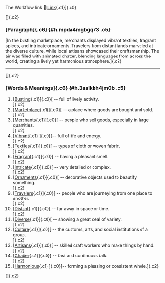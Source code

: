 The Workflow link
👏[[Link](https://www.google.com/url?q=http://www.google.com&sa=D&source=editors&ust=1757578843980369&usg=AOvVaw3eVLkkt1y-NPvAPczwSarz){.c1}]{.c0}

[]{.c2}

### [Paragraph]{.c6} {#h.mpda4mgbgq73 .c5}

[In the bustling marketplace, merchants displayed vibrant textiles,
fragrant spices, and intricate ornaments. Travelers from distant lands
marveled at the diverse culture, while local artisans showcased their
craftsmanship. The air was filled with animated chatter, blending
languages from across the world, creating a lively yet harmonious
atmosphere.]{.c2}

------------------------------------------------------------------------

[]{.c2}

### [Words & Meanings]{.c6} {#h.3aalkbh4jm0b .c5}

1.  [[Bustling](https://www.google.com/url?q=http://www.google.com&sa=D&source=editors&ust=1757578843981542&usg=AOvVaw35X-qPmfEMdbKEn4eMepEY){.c1}]{.c0}[ --
    full of lively activity.\
    ]{.c2}
2.  [[Marketplace](https://www.google.com/url?q=http://www.google.com&sa=D&source=editors&ust=1757578843981786&usg=AOvVaw3n1JESowZ6vCec0CGAJ7HR){.c1}]{.c0}[ --
    a place where goods are bought and sold.\
    ]{.c2}
3.  [[Merchants](https://www.google.com/url?q=http://www.google.com&sa=D&source=editors&ust=1757578843981983&usg=AOvVaw2Jqcb_3xJ-uJHLS81xIYXR){.c1}]{.c0}[ --
    people who sell goods, especially in large quantities.\
    ]{.c2}
4.  [[Vibrant](https://www.google.com/url?q=http://www.google.com&sa=D&source=editors&ust=1757578843982192&usg=AOvVaw15xG-_x5F4wsZjx8bnM7WO){.c1}
    ]{.c0}[-- full of life and energy.\
    ]{.c2}
5.  [[Textiles](https://www.google.com/url?q=http://www.google.com&sa=D&source=editors&ust=1757578843982348&usg=AOvVaw2DQ7xch3p6w7ElKrPMd8zK){.c1}]{.c0}[ --
    types of cloth or woven fabric.\
    ]{.c2}
6.  [[Fragrant](https://www.google.com/url?q=http://www.google.com&sa=D&source=editors&ust=1757578843982541&usg=AOvVaw1BDkyiXHk7zoz_hRyWTNX8){.c1}]{.c0}[ --
    having a pleasant smell.\
    ]{.c2}
7.  [[Intricate](https://www.google.com/url?q=http://www.google.com&sa=D&source=editors&ust=1757578843982761&usg=AOvVaw3Q-RkTRIus6EfF9pUzjXqI){.c1}]{.c0}[ --
    very detailed or complex.\
    ]{.c2}
8.  [[Ornaments](https://www.google.com/url?q=http://www.google.com&sa=D&source=editors&ust=1757578843982967&usg=AOvVaw2kcNORpYriJpasOtAj573_){.c1}]{.c0}[ --
    decorative objects used to beautify something.\
    ]{.c2}
9.  [[Travelers](https://www.google.com/url?q=http://www.google.com&sa=D&source=editors&ust=1757578843983174&usg=AOvVaw1NOyfeZPuhOyAVXk_HYNZg){.c1}]{.c0}[ --
    people who are journeying from one place to another.\
    ]{.c2}
10. [[Distant](https://www.google.com/url?q=http://www.google.com&sa=D&source=editors&ust=1757578843983408&usg=AOvVaw3yu-LXKdhqKlrOjgEZdqdI){.c1}]{.c0}[ --
    far away in space or time.\
    ]{.c2}
11. [[Diverse](https://www.google.com/url?q=http://www.google.com&sa=D&source=editors&ust=1757578843983616&usg=AOvVaw30zJlDm4CiA2g8w5U3FjwV){.c1}]{.c0}[ --
    showing a great deal of variety.\
    ]{.c2}
12. [[Culture](https://www.google.com/url?q=http://www.google.com&sa=D&source=editors&ust=1757578843983947&usg=AOvVaw0I-TYsM_NdAp0RcOOlDG5n){.c1}]{.c0}[ --
    the customs, arts, and social institutions of a group.\
    ]{.c2}
13. [[Artisans](https://www.google.com/url?q=http://www.google.com&sa=D&source=editors&ust=1757578843984323&usg=AOvVaw20T8YgxjyuL4W9Qq4l-uw3){.c1}]{.c0}[ --
    skilled craft workers who make things by hand.\
    ]{.c2}
14. [[Chatter](https://www.google.com/url?q=http://www.google.com&sa=D&source=editors&ust=1757578843984560&usg=AOvVaw1_Tog-OTyNc8iOzVivXFKi){.c1}]{.c0}[ --
    fast and continuous talk.\
    ]{.c2}
15. [[Harmonious](https://www.google.com/url?q=http://www.google.com&sa=D&source=editors&ust=1757578843984772&usg=AOvVaw3pTzU5sKzcZAiKAmwqXp2-){.c1}
    ]{.c0}[-- forming a pleasing or consistent whole.]{.c2}

[]{.c2}
